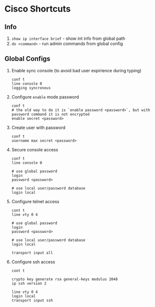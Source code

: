 # Cisco Shortcuts

## Info
1. `show ip interface brief` - show int info from global path
1. `do <command>` - run admin commands from global config


## Global Configs
1. Enable sync console (to avoid bad user expirience during typing)

    ```
    conf t
    line console 0
    logging syncronous
    ```

1. Configure `enable` mode password

    ```
    conf t
    # the old way to do it is `enable password <password>`, but with password command it is not encrypted
    enable secret <password>
    ```

1. Create user with password

    ```
    conf t
    username max secret <password>
    ```

1.  Secure console access

    ```
    conf t
    line console 0

    # use global password
    login
    password <password>

    # use local user/password database
    login local
    ```

1. Configure telnet access

    ```
    cont t
    line vty 0 4

    # use global password
    login
    password <password>

    # use local user/password database
    login local

    transport input all
    ```

1. Configure ssh access

    ```
    cont t

    crypto key generate rsa general-keys modulus 2048
    ip ssh version 2

    line vty 0 4
    login local
    transport input ssh
    ```
